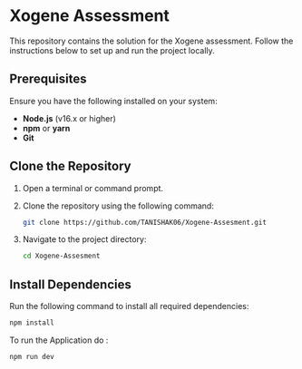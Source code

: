 # Xogene Assessment

This repository contains the solution for the Xogene assessment. Follow the instructions below to set up and run the project locally.

## Prerequisites

Ensure you have the following installed on your system:

- **Node.js** (v16.x or higher)
- **npm** or **yarn**
- **Git**

## Clone the Repository

1. Open a terminal or command prompt.
2. Clone the repository using the following command:

   ```bash
   git clone https://github.com/TANISHAK06/Xogene-Assesment.git
   ```
3. Navigate to the project directory:

   ```bash
   cd Xogene-Assesment
   ```

## Install Dependencies

Run the following command to install all required dependencies:

```bash
npm install 
```
To run the Application do :
```bash
npm run dev
```
